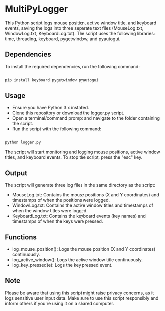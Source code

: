# MultiPyLogger

This Python script logs mouse position, active window title, and keyboard events, saving the logs into three separate text files (MouseLog.txt, WindowLog.txt, KeyboardLog.txt). The script uses the following libraries: time, threading, keyboard, pygetwindow, and pyautogui.
## Dependencies

To install the required dependencies, run the following command:

```bash

pip install keyboard pygetwindow pyautogui
```
## Usage

- Ensure you have Python 3.x installed.
- Clone this repository or download the logger.py script.
- Open a terminal/command prompt and navigate to the folder containing the script.
- Run the script with the following command:

```bash

python logger.py
```
The script will start monitoring and logging mouse positions, active window titles, and keyboard events. To stop the script, press the "esc" key.
## Output

The script will generate three log files in the same directory as the script:

- MouseLog.txt: Contains the mouse positions (X and Y coordinates) and timestamps of when the positions were logged.
- WindowLog.txt: Contains the active window titles and timestamps of when the window titles were logged.
- KeyboardLog.txt: Contains the keyboard events (key names) and timestamps of when the keys were pressed.

## Functions

- log_mouse_position(): Logs the mouse position (X and Y coordinates) continuously.
- log_active_window(): Logs the active window title continuously.
- log_key_pressed(e): Logs the key pressed event.

## Note

Please be aware that using this script might raise privacy concerns, as it logs sensitive user input data. Make sure to use this script responsibly and inform others if you're using it on a shared computer.
